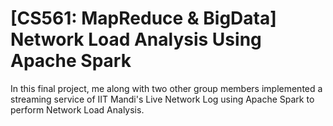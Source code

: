 # [CS561: MapReduce & BigData] Network Load Analysis Using Apache Spark
In this final project, me along with two other group members implemented a streaming service of IIT Mandi's Live Network Log using Apache Spark to perform Network Load Analysis.

